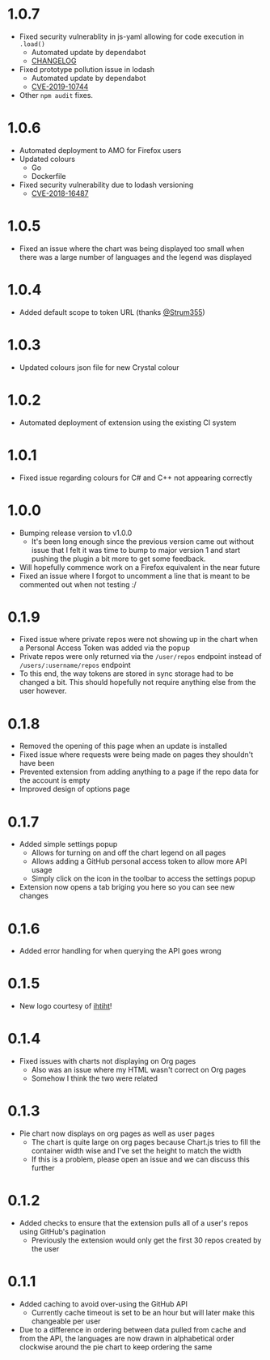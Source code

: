 # 1.0.7
- Fixed security vulnerablity in js-yaml allowing for code execution in `.load()`
    - Automated update by dependabot
    - [CHANGELOG](https://github.com/nodeca/js-yaml/blob/master/CHANGELOG.md#3131--2019-04-05)
- Fixed prototype pollution issue in lodash
    - Automated update by dependabot
    - [CVE-2019-10744](https://cve.mitre.org/cgi-bin/cvename.cgi?name=CVE-2019-10744)
- Other `npm audit` fixes.

# 1.0.6
- Automated deployment to AMO for Firefox users
- Updated colours
    - Go
    - Dockerfile
- Fixed security vulnerability due to lodash versioning
    - [CVE-2018-16487](https://nvd.nist.gov/vuln/detail/CVE-2018-16487)

# 1.0.5
- Fixed an issue where the chart was being displayed too small when there was a large number of languages and the legend was displayed

# 1.0.4
- Added default scope to token URL (thanks [@Strum355](https://github.com/strum355))

# 1.0.3
- Updated colours json file for new Crystal colour

# 1.0.2
- Automated deployment of extension using the existing CI system

# 1.0.1
- Fixed issue regarding colours for C# and C++ not appearing correctly

# 1.0.0
- Bumping release version to v1.0.0
    - It's been long enough since the previous version came out without issue that I felt it was time to bump to major version 1 and start pushing the plugin a bit more to get some feedback.
- Will hopefully commence work on a Firefox equivalent in the near future
- Fixed an issue where I forgot to uncomment a line that is meant to be commented out when not testing :/

# 0.1.9
- Fixed issue where private repos were not showing up in the chart when a Personal Access Token was added via the popup
- Private repos were only returned via the `/user/repos` endpoint instead of `/users/:username/repos` endpoint
- To this end, the way tokens are stored in sync storage had to be changed a bit. This should hopefully not require anything else from the user however.

# 0.1.8
- Removed the opening of this page when an update is installed
- Fixed issue where requests were being made on pages they shouldn't have been
- Prevented extension from adding anything to a page if the repo data for the account is empty
- Improved design of options page

# 0.1.7
- Added simple settings popup
    - Allows for turning on and off the chart legend on all pages
    - Allows adding a GitHub personal access token to allow more API usage
    - Simply click on the icon in the toolbar to access the settings popup
- Extension now opens a tab briging you here so you can see new changes

# 0.1.6
- Added error handling for when querying the API goes wrong

# 0.1.5
- New logo courtesy of [ihtiht](https://github.com/ihtiht)!

# 0.1.4
- Fixed issues with charts not displaying on Org pages
    - Also was an issue where my HTML wasn't correct on Org pages
    - Somehow I think the two were related

# 0.1.3
- Pie chart now displays on org pages as well as user pages
    - The chart is quite large on org pages because Chart.js tries to fill the container width wise and I've set the height to match the width
    - If this is a problem, please open an issue and we can discuss this further

# 0.1.2
- Added checks to ensure that the extension pulls all of a user's repos using GitHub's pagination
    - Previously the extension would only get the first 30 repos created by the user

# 0.1.1
- Added caching to avoid over-using the GitHub API
    - Currently cache timeout is set to be an hour but will later make this changeable per user
- Due to a difference in ordering between data pulled from cache and from the API, the languages are now drawn in alphabetical order clockwise around the pie chart to keep ordering the same
